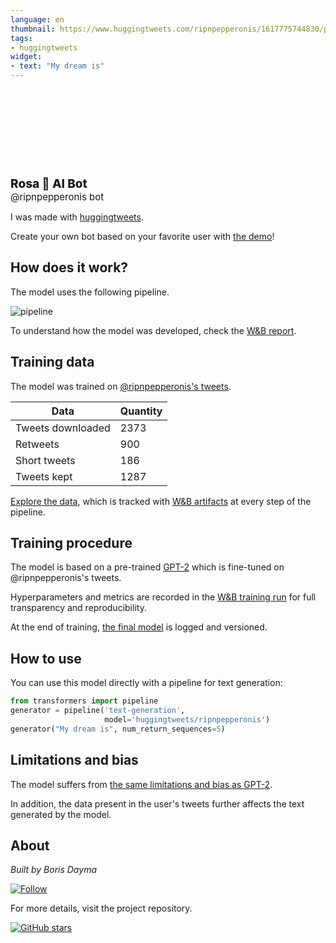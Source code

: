 ```yaml
---
language: en
thumbnail: https://www.huggingtweets.com/ripnpepperonis/1617775744830/predictions.png
tags:
- huggingtweets
widget:
- text: "My dream is"
---
```


<div>
<div style="width: 132px; height:132px; border-radius: 50%; background-size: cover; background-image: url('https://pbs.twimg.com/profile_images/1215456533456154624/hvoB8q7d_400x400.jpg')">
</div>
<div style="margin-top: 8px; font-size: 19px; font-weight: 800">Rosa 🤖 AI Bot </div>
<div style="font-size: 15px">@ripnpepperonis bot</div>
</div>

I was made with [huggingtweets](https://github.com/borisdayma/huggingtweets).

Create your own bot based on your favorite user with [the demo](https://colab.research.google.com/github/borisdayma/huggingtweets/blob/master/huggingtweets-demo.ipynb)!

## How does it work?

The model uses the following pipeline.

![pipeline](https://github.com/borisdayma/huggingtweets/blob/master/img/pipeline.png?raw=true)

To understand how the model was developed, check the [W&B report](https://wandb.ai/wandb/huggingtweets/reports/HuggingTweets-Train-a-Model-to-Generate-Tweets--VmlldzoxMTY5MjI).

## Training data

The model was trained on [@ripnpepperonis's tweets](https://twitter.com/ripnpepperonis).

| Data | Quantity |
| --- | --- |
| Tweets downloaded | 2373 |
| Retweets | 900 |
| Short tweets | 186 |
| Tweets kept | 1287 |

[Explore the data](https://wandb.ai/wandb/huggingtweets/runs/2zrgt9cc/artifacts), which is tracked with [W&B artifacts](https://docs.wandb.com/artifacts) at every step of the pipeline.

## Training procedure

The model is based on a pre-trained [GPT-2](https://huggingface.co/gpt2) which is fine-tuned on @ripnpepperonis's tweets.

Hyperparameters and metrics are recorded in the [W&B training run](https://wandb.ai/wandb/huggingtweets/runs/2bhed8l8) for full transparency and reproducibility.

At the end of training, [the final model](https://wandb.ai/wandb/huggingtweets/runs/2bhed8l8/artifacts) is logged and versioned.

## How to use

You can use this model directly with a pipeline for text generation:

```python
from transformers import pipeline
generator = pipeline('text-generation',
                     model='huggingtweets/ripnpepperonis')
generator("My dream is", num_return_sequences=5)
```

## Limitations and bias

The model suffers from [the same limitations and bias as GPT-2](https://huggingface.co/gpt2#limitations-and-bias).

In addition, the data present in the user's tweets further affects the text generated by the model.

## About

*Built by Boris Dayma*

[![Follow](https://img.shields.io/twitter/follow/borisdayma?style=social)](https://twitter.com/intent/follow?screen_name=borisdayma)

For more details, visit the project repository.

[![GitHub stars](https://img.shields.io/github/stars/borisdayma/huggingtweets?style=social)](https://github.com/borisdayma/huggingtweets)
